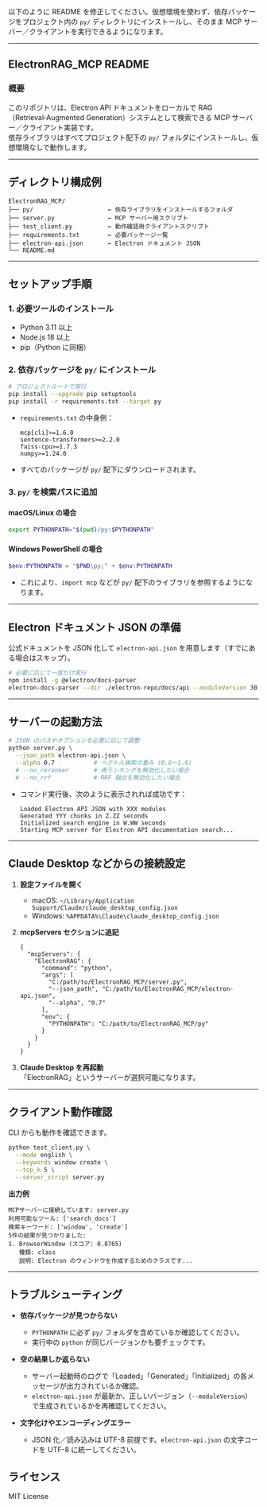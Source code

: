 以下のように README を修正してください。仮想環境を使わず、依存パッケージをプロジェクト内の `py/` ディレクトリにインストールし、そのまま MCP サーバー／クライアントを実行できるようになります。

---

## ElectronRAG_MCP README

### 概要
このリポジトリは、Electron API ドキュメントをローカルで RAG（Retrieval‑Augmented Generation）システムとして検索できる MCP サーバー／クライアント実装です。  
依存ライブラリはすべてプロジェクト配下の `py/` フォルダにインストールし、仮想環境なしで動作します。

---

## ディレクトリ構成例

```
ElectronRAG_MCP/
├── py/                     ← 依存ライブラリをインストールするフォルダ
├── server.py               ← MCP サーバー用スクリプト
├── test_client.py          ← 動作確認用クライアントスクリプト
├── requirements.txt        ← 必要パッケージ一覧
├── electron-api.json       ← Electron ドキュメント JSON
└── README.md
```

---

## セットアップ手順

### 1. 必要ツールのインストール
- Python 3.11 以上
- Node.js 18 以上
- pip（Python に同梱）

### 2. 依存パッケージを `py/` にインストール

```bash
# プロジェクトルートで実行
pip install --upgrade pip setuptools
pip install -r requirements.txt --target py
```

- `requirements.txt` の中身例：
  ```
  mcp[cli]>=1.6.0
  sentence-transformers>=2.2.0
  faiss-cpu>=1.7.3
  numpy>=1.24.0
  ```
- すべてのパッケージが `py/` 配下にダウンロードされます。

### 3. `py/` を検索パスに追加

#### macOS/Linux の場合

```bash
export PYTHONPATH="$(pwd)/py:$PYTHONPATH"
```

#### Windows PowerShell の場合

```powershell
$env:PYTHONPATH = "$PWD\py;" + $env:PYTHONPATH
```

- これにより、`import mcp` などが `py/` 配下のライブラリを参照するようになります。

---

## Electron ドキュメント JSON の準備

公式ドキュメントを JSON 化して `electron-api.json` を用意します（すでにある場合はスキップ）。

```bash
# 必要に応じて一度だけ実行
npm install -g @electron/docs-parser
electron-docs-parser --dir ./electron-repo/docs/api --moduleVersion 30.0.0
```

---

## サーバーの起動方法

```bash
# JSON のパスやオプションを必要に応じて調整
python server.py \
  --json_path electron-api.json \
  --alpha 0.7           # ベクトル検索の重み (0.0～1.0)
  # --no_reranker       # 再ランキングを無効化したい場合
  # --no_rrf            # RRF 融合を無効化したい場合
```

- コマンド実行後、次のように表示されれば成功です：  
  ```
  Loaded Electron API JSON with XXX modules
  Generated YYY chunks in Z.ZZ seconds
  Initialized search engine in W.WW seconds
  Starting MCP server for Electron API documentation search...
  ```

---

## Claude Desktop などからの接続設定

1. **設定ファイルを開く**  
   - macOS: `~/Library/Application Support/Claude/claude_desktop_config.json`  
   - Windows: `%APPDATA%\Claude\claude_desktop_config.json`  

2. **mcpServers セクションに追記**

   ```jsonc
   {
     "mcpServers": {
       "ElectronRAG": {
         "command": "python",
         "args": [
           "C:/path/to/ElectronRAG_MCP/server.py",
           "--json_path", "C:/path/to/ElectronRAG_MCP/electron-api.json",
           "--alpha", "0.7"
         ],
         "env": {
           "PYTHONPATH": "C:/path/to/ElectronRAG_MCP/py"
         }
       }
     }
   }
   ```

3. **Claude Desktop を再起動**  
   「ElectronRAG」というサーバーが選択可能になります。

---

## クライアント動作確認

CLI からも動作を確認できます。

```bash
python test_client.py \
  --mode english \
  --keywords window create \
  --top_k 5 \
  --server_script server.py
```

**出力例**  
```
MCPサーバーに接続しています: server.py
利用可能なツール: ['search_docs']
検索キーワード: ['window', 'create']
5件の結果が見つかりました:
1. BrowserWindow (スコア: 0.8765)
   種類: class
   説明: Electron のウィンドウを作成するためのクラスです...
```

---

## トラブルシューティング

- **依存パッケージが見つからない**  
  - `PYTHONPATH` に必ず `py/` フォルダを含めているか確認してください。  
  - 実行中の `python` が同じバージョンかも要チェックです。

- **空の結果しか返らない**  
  - サーバー起動時のログで「Loaded」「Generated」「Initialized」の各メッセージが出力されているか確認。  
  - `electron-api.json` が最新か、正しいバージョン（`--moduleVersion`）で生成されているかを再確認してください。

- **文字化けやエンコーディングエラー**  
  - JSON 化／読み込みは UTF-8 前提です。`electron-api.json` の文字コードを UTF-8 に統一してください。



## ライセンス

MIT License 

